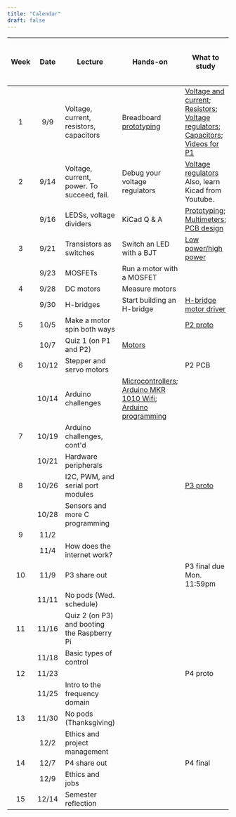 ```yaml
---
title: "Calendar"
draft: false
---
```




| Week | Date  | Lecture                                    | Hands-on                      |    What to study    |     Project deliverables due (by Mon. 11:59pm)    |
|:----:|:-----:|--------------------------------------------|-------------------------------|---------------------|---------------------------------------------------|
|  1   | 9/9   | Voltage, current, resistors, capacitors    | Breadboard [prototyping](http://andnowforelectronics.com/notes/prototyping/)    |     [Voltage and current](http://andnowforelectronics.com/notes/voltage-and-current/); [Resistors](http://andnowforelectronics.com/notes/resistors/); [Voltage regulators](http://andnowforelectronics.com/notes/voltage-regulation/); [Capacitors](http://andnowforelectronics.com/notes/capacitors/); [Videos for P1](http://andnowforelectronics.com/notes/demo-videos/#videos-for-project-1)    |          |
|  2   | 9/14  | Voltage, current, power. To succeed, fail. | Debug your voltage regulators | [Voltage regulators](http://andnowforelectronics.com/notes/voltage-regulation/) Also, learn Kicad from Youtube. |     [P1   proto](http://andnowforelectronics.com/logistics/projects/#project-1-build-a-breadboard-power-supply) |
|      | 9/16  | LEDSs, voltage dividers                    | KiCad Q & A                   | [Prototyping](http://andnowforelectronics.com/notes/prototyping/); [Multimeters](http://andnowforelectronics.com/notes/multimeter/); [PCB design](http://andnowforelectronics.com/notes/pcb/)    |          |
|  3   | 9/21  | Transistors as switches                    | Switch an LED with a BJT      | [Low power/high power](http://andnowforelectronics.com/notes/low-power-high-power/) |     [P1   PCB](http://andnowforelectronics.com/logistics/projects/#project-1-build-a-breadboard-power-supply)    |
|      | 9/23  | MOSFETs                                    | Run a motor with a MOSFET     |                     |                                                   |
|  4   | 9/28  | DC motors                                  | Measure motors                |                     |                                                   |
|      | 9/30  | H-bridges                                  | Start building an H-bridge    |     [H-bridge motor driver](http://andnowforelectronics.com/notes/h-bridge/)    |          |
|  5   | 10/5  |     Make a motor spin both ways    |         |     [P2 proto](https://canvas.tufts.edu/courses/22096/assignments/107779)     |
|      | 10/7  |     Quiz 1 (on P1 and P2)    |     [Motors](http://andnowforelectronics.com/notes/motors/)    |         |
|  6   | 10/12 |     Stepper and servo motors    |          |     P2 PCB    |
|      | 10/14 |     Arduino challenges    |     [Microcontrollers](http://andnowforelectronics.com/notes/microcontrollers/); [Arduino MKR 1010 Wifi](http://andnowforelectronics.com/notes/arduino-mkr-wifi-1010-hardware/); [Arduino programming](http://andnowforelectronics.com/notes/arduino-programming/)     |          |
|  7   | 10/19 |     Arduino challenges, cont'd    |         |          |
|      | 10/21 |     Hardware peripherals    |         |          |
|  8   | 10/26 |     I2C, PWM, and serial port modules    |         |     [P3 proto](https://canvas.tufts.edu/courses/22096/assignments/107781)    |
|      | 10/28 |     Sensors and more C programming    |         |          |
|  9   | 11/2  |          |                   |
|      | 11/4  |     How does the internet work?    |         |          |
|  10  | 11/9  |     P3 share out    |         |     P3 final due Mon. 11:59pm   |
|      | 11/11 |     No pods (Wed. schedule)    |         |          |
|  11  | 11/16 |     Quiz 2 (on P3) and booting the Raspberry Pi    |         |          |
|      | 11/18 |     Basic types of control    |         |          |
|  12  | 11/23 |          |         |     P4 proto    |
|      | 11/25 |     Intro to the frequency domain    |         |          |
|  13  | 11/30 |     No pods (Thanksgiving)    |         |          |
|      | 12/2  |     Ethics and project management    |         |          |
|  14  | 12/7  |     P4 share out    |         |     P4 final    |
|      | 12/9  |     Ethics and jobs    |         |          |
|  15  | 12/14 |     Semester reflection    |         |          |
